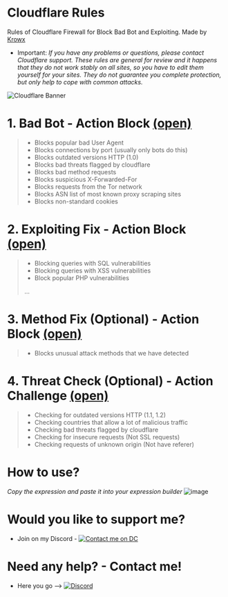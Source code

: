 # Cloudflare Rules
Rules of Cloudflare Firewall for Block Bad Bot and Exploiting. Made by [Krowx](https://krowx.xyz/)

* Important: *If you have any problems or questions, please contact Cloudflare support. These rules are general for review and it happens that they do not work stably on all sites, so you have to edit them yourself for your sites. They do not guarantee you complete protection, but only help to cope with common attacks.*

![Cloudflare Banner](https://imgs.search.brave.com/vMssRmSQL8CxVIYYu6fluUEdgYemos7Kx5djNyAncas/rs:fit:860:0:0:0/g:ce/aHR0cHM6Ly9ib290/ZmxhcmUuY29tL3dw/LWNvbnRlbnQvdXBs/b2Fkcy8yMDIzLzAz/L0Nsb3VkZmxhcmUt/TG9nby5wbmc)

# 1. Bad Bot - Action Block [(open)](Bad%20Bot%20-%20Block.txt)
> * Blocks popular bad User Agent
> * Blocks connections by port (usually only bots do this)
> * Blocks outdated versions HTTP (1.0)
> * Blocks bad threats flagged by cloudflare
> * Blocks bad method requests
> * Blocks suspicious X-Forwarded-For
> * Blocks requests from the Tor network
> * Blocks ASN list of most known proxy scraping sites
> * Blocks non-standard cookies

# 2. Exploiting Fix - Action Block [(open)](Exploiting%20Fix%20-%20Block.txt)
> * Blocking queries with SQL vulnerabilities
> * Blocking queries with XSS vulnerabilities
> * Block popular PHP vulnerabilities
> 
> ...

# 3. Method Fix (Optional) - Action Block [(open)](Method%20Fix%20-%20Block.txt)
> * Blocks unusual attack methods that we have detected

# 4. Threat Check (Optional) - Action Challenge [(open)](Threat%20Check%20-%20Challenge.txt)
> * Checking for outdated versions HTTP (1.1, 1.2)
> * Checking countries that allow a lot of malicious traffic
> * Checking bad threats flagged by cloudflare
> * Checking for insecure requests (Not SSL requests)
> * Checking requests of unknown origin (Not have referer)

# How to use?
*Copy the expression and paste it into your expression builder*
![image](https://user-images.githubusercontent.com/55624740/161973398-05e74f0c-f72c-4c71-afa4-46987801f3c8.png)

# Would you like to support me?
* Join on my Discord - [![Contact me on DC](https://img.shields.io/badge/Discord-000000?style=for-the-badge&logo=discord&logoColor=6A0DAD)](https://discord.gg/crimelifecl/) 

# Need any help? - Contact me!
* Here you go --> [![Discord](https://img.shields.io/badge/Discord-000000?style=for-the-badge&logo=discord&logoColor=6A0DAD)](https://discord.com/users/1103038390481465434)  
